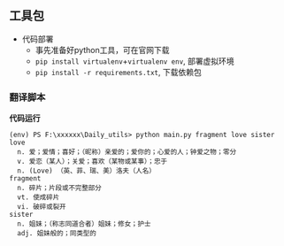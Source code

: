 ## 工具包

- 代码部署
    - 事先准备好python工具，可在官网下载
    - `pip install virtualenv`+`virtualenv env`, 部署虚拟环境
    - `pip install -r requirements.txt`, 下载依赖包
### 翻译脚本
**代码运行**
```
(env) PS F:\xxxxxx\Daily_utils> python main.py fragment love sister
love
  n. 爱；爱情；喜好；（昵称）亲爱的；爱你的；心爱的人；钟爱之物；零分
  v. 爱恋（某人）；关爱；喜欢（某物或某事）；忠于
  n. (Love) （英、菲、瑞、美）洛夫（人名）
fragment
  n. 碎片；片段或不完整部分
  vt. 使成碎片
  vi. 破碎或裂开
sister
  n. 姐妹；（称志同道合者）姐妹；修女；护士
  adj. 姐妹般的；同类型的
```
